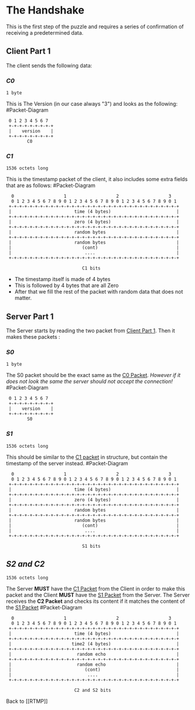 # The Handshake
This is the first step of the puzzle and requires a series of confirmation of receiving  a predetermined data. 

## Client Part 1

The client sends the following data:

### *C0* 
	1 byte
This is The Version (in our case always "3") and looks as the following: 
#Packet-Diagram
```
 0 1 2 3 4 5 6 7
 +-+-+-+-+-+-+-+-+
 |    version    |
 +-+-+-+-+-+-+-+-+
		C0 
```

### *C1*
	1536 octets long
This is the timestamp packet of the client, it also includes some extra fields that are as follows:
#Packet-Diagram
```
  0                   1                   2                   3
  0 1 2 3 4 5 6 7 8 9 0 1 2 3 4 5 6 7 8 9 0 1 2 3 4 5 6 7 8 9 0 1
 +-+-+-+-+-+-+-+-+-+-+-+-+-+-+-+-+-+-+-+-+-+-+-+-+-+-+-+-+-+-+-+-+
 |                        time (4 bytes)                         |
 +-+-+-+-+-+-+-+-+-+-+-+-+-+-+-+-+-+-+-+-+-+-+-+-+-+-+-+-+-+-+-+-+
 |                        zero (4 bytes)                         |
 +-+-+-+-+-+-+-+-+-+-+-+-+-+-+-+-+-+-+-+-+-+-+-+-+-+-+-+-+-+-+-+-+
 |                        random bytes                           |
 +-+-+-+-+-+-+-+-+-+-+-+-+-+-+-+-+-+-+-+-+-+-+-+-+-+-+-+-+-+-+-+-+
 |                        random bytes                           |
 |                           (cont)                              |
 |                            ....                               |
 +-+-+-+-+-+-+-+-+-+-+-+-+-+-+-+-+-+-+-+-+-+-+-+-+-+-+-+-+-+-+-+-+

	                         C1 bits
```

- The timestamp itself is made of 4 bytes
- This is followed by 4 bytes that are all Zero
- After that we fill the rest of the packet with random data that does not matter.

## Server Part 1

The Server starts by reading the two packet from [Client Part 1](#Client%20Part%201). Then it makes these packets :

### *S0* 
	1 byte
The S0 packet should be the exact same as the [C0 Packet](#C0). *However if it does not look the same the server should not accept the connection!* 
#Packet-Diagram
```
 0 1 2 3 4 5 6 7
 +-+-+-+-+-+-+-+-+
 |    version    |
 +-+-+-+-+-+-+-+-+
		S0 
```

### *S1*
	1536 octets long
This should be similar to the [C1 packet](#C1) in structure, but contain the timestamp of the server instead.
#Packet-Diagram
```
  0                   1                   2                   3
  0 1 2 3 4 5 6 7 8 9 0 1 2 3 4 5 6 7 8 9 0 1 2 3 4 5 6 7 8 9 0 1
 +-+-+-+-+-+-+-+-+-+-+-+-+-+-+-+-+-+-+-+-+-+-+-+-+-+-+-+-+-+-+-+-+
 |                        time (4 bytes)                         |
 +-+-+-+-+-+-+-+-+-+-+-+-+-+-+-+-+-+-+-+-+-+-+-+-+-+-+-+-+-+-+-+-+
 |                        zero (4 bytes)                         |
 +-+-+-+-+-+-+-+-+-+-+-+-+-+-+-+-+-+-+-+-+-+-+-+-+-+-+-+-+-+-+-+-+
 |                        random bytes                           |
 +-+-+-+-+-+-+-+-+-+-+-+-+-+-+-+-+-+-+-+-+-+-+-+-+-+-+-+-+-+-+-+-+
 |                        random bytes                           |
 |                           (cont)                              |
 |                            ....                               |
 +-+-+-+-+-+-+-+-+-+-+-+-+-+-+-+-+-+-+-+-+-+-+-+-+-+-+-+-+-+-+-+-+

	                         S1 bits
```

## *S2 and C2*
	1536 octets long
The Server **MUST** have the [C1 Packet](#C1) from the Client in order to make this packet and the Client **MUST** have the [S1 Packet](#S1) from the Server. The Server receives the **C2 Packet** and checks its content if it matches the content of the [S1 Packet](#S1)
#Packet-Diagram
```
  0                   1                   2                   3
  0 1 2 3 4 5 6 7 8 9 0 1 2 3 4 5 6 7 8 9 0 1 2 3 4 5 6 7 8 9 0 1
 +-+-+-+-+-+-+-+-+-+-+-+-+-+-+-+-+-+-+-+-+-+-+-+-+-+-+-+-+-+-+-+-+
 |                        time (4 bytes)                         |
 +-+-+-+-+-+-+-+-+-+-+-+-+-+-+-+-+-+-+-+-+-+-+-+-+-+-+-+-+-+-+-+-+
 |                       time2 (4 bytes)                         |
 +-+-+-+-+-+-+-+-+-+-+-+-+-+-+-+-+-+-+-+-+-+-+-+-+-+-+-+-+-+-+-+-+
 |                         random echo                           |
 +-+-+-+-+-+-+-+-+-+-+-+-+-+-+-+-+-+-+-+-+-+-+-+-+-+-+-+-+-+-+-+-+
 |                         random echo                           |
 |                            (cont)                             |
 |                             ....                              |
 +-+-+-+-+-+-+-+-+-+-+-+-+-+-+-+-+-+-+-+-+-+-+-+-+-+-+-+-+-+-+-+-+

                          C2 and S2 bits
```

Back to [[RTMP]] 